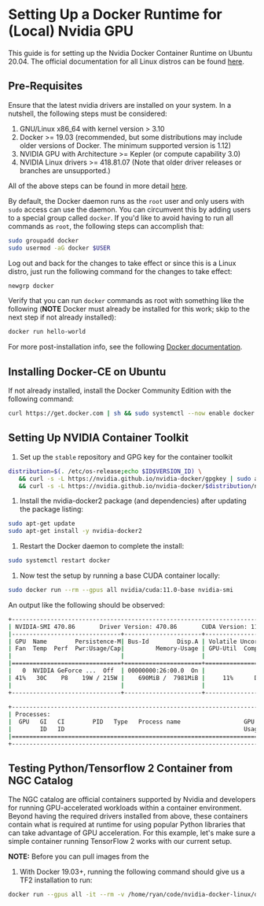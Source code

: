 # Setting Up a Docker Runtime for (Local) Nvidia GPU
This guide is for setting up the Nvidia Docker Container Runtime on Ubuntu 20.04. The official documentation for all Linux distros can be found [here](https://docs.nvidia.com/datacenter/cloud-native/container-toolkit/install-guide.html).

## Pre-Requisites

Ensure that the latest nvidia drivers are installed on your system. In a nutshell, the following steps must be considered:
1. GNU/Linux x86_64 with kernel version > 3.10
1. Docker >= 19.03 (recommended, but some distributions may include older versions of Docker. The minimum supported version is 1.12)
1. NVIDIA GPU with Architecture >= Kepler (or compute capability 3.0)
1. NVIDIA Linux drivers >= 418.81.07 (Note that older driver releases or branches are unsupported.)

All of the above steps can be found in more detail [here](https://docs.nvidia.com/datacenter/cloud-native/container-toolkit/install-guide.html#platform-requirements).

By default, the Docker daemon runs as the `root` user and only users with `sudo` access can use the daemon. You can circumvent this by adding users to a special group called `docker`. If you'd like to avoid having to run all commands as `root`, the following steps can accomplish that:

```bash
sudo groupadd docker
sudo usermod -aG docker $USER
```

Log out and back for the changes to take effect or since this is a Linux distro, just run the following command for the changes to take effect:

```bash
newgrp docker
```

Verify that you can run `docker` commands as root with something like the following (**NOTE** Docker must already be installed for this work; skip to the next step if not already installed):

```bash
docker run hello-world
```

For more post-installation info, see the following [Docker documentation](https://docs.docker.com/engine/install/linux-postinstall/).

## Installing Docker-CE on Ubuntu
If not already installed, install the Docker Community Edition with the following command:

```bash
curl https://get.docker.com | sh && sudo systemctl --now enable docker
```

## Setting Up NVIDIA Container Toolkit
1. Set up the `stable` repository and GPG key for the container toolkit

```bash
distribution=$(. /etc/os-release;echo $ID$VERSION_ID) \
   && curl -s -L https://nvidia.github.io/nvidia-docker/gpgkey | sudo apt-key add - \
   && curl -s -L https://nvidia.github.io/nvidia-docker/$distribution/nvidia-docker.list | sudo tee /etc/apt/sources.list.d/nvidia-docker.list
```

1. Install the nvidia-docker2 package (and dependencies) after updating the package listing:
```bash
sudo apt-get update
sudo apt-get install -y nvidia-docker2
```

1. Restart the Docker daemon to complete the install:
```bash
sudo systemctl restart docker
```

1. Now test the setup by running a base CUDA container locally:
```bash
sudo docker run --rm --gpus all nvidia/cuda:11.0-base nvidia-smi
```

An output like the following should be observed:
```bash
+-----------------------------------------------------------------------------+
| NVIDIA-SMI 470.86       Driver Version: 470.86       CUDA Version: 11.4     |
|-------------------------------+----------------------+----------------------+
| GPU  Name        Persistence-M| Bus-Id        Disp.A | Volatile Uncorr. ECC |
| Fan  Temp  Perf  Pwr:Usage/Cap|         Memory-Usage | GPU-Util  Compute M. |
|                               |                      |               MIG M. |
|===============================+======================+======================|
|   0  NVIDIA GeForce ...  Off  | 00000000:26:00.0  On |                  N/A |
| 41%   30C    P8    19W / 215W |    690MiB /  7981MiB |     11%      Default |
|                               |                      |                  N/A |
+-------------------------------+----------------------+----------------------+
                                                                               
+-----------------------------------------------------------------------------+
| Processes:                                                                  |
|  GPU   GI   CI        PID   Type   Process name                  GPU Memory |
|        ID   ID                                                   Usage      |
|=============================================================================|
+-----------------------------------------------------------------------------+
```

## Testing Python/Tensorflow 2 Container from NGC Catalog
The NGC catalog are official containers supported by Nvidia and developers for running GPU-accelerated workloads within a container environment. Beyond having the required drivers installed from above, these containers contain what is required at runtime for using popular Python libraries that can take advantage of GPU acceleration. For this example, let's make sure a simple container running TensorFlow 2 works with our current setup.

**NOTE:** Before you can pull images from the 

1. With Docker 19.03+, running the following command should give us a TF2 installation to run:

```bash
docker run --gpus all -it --rm -v /home/ryan/code/nvidia-docker-linux/data:container_dir nvcr.io/nvidia/tensorflow:21.12-tf2-py3 bash
```